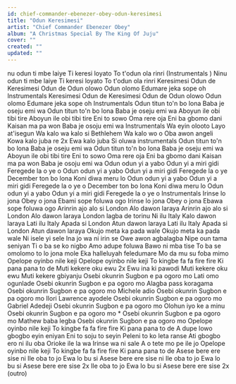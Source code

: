 ```yaml
---
id: chief-commander-ebenezer-obey-odun-keresimesi
title: "Odun Keresimesi"
artist: "Chief Commander Ebenezer Obey"
album: "A Christmas Special By The King Of Juju"
cover: ""
created: ""
updated: ""
---
```


nu odun ti mbe laiye
Ti keresi loyato
To t'odun ola rinri
(Instrumentals )
Ninu odun ti mbe laiye
Ti keresi loyato
To t'odun ola rinri
Keresimesi
Odun de
Keresimesi
Odun de
Odun olowo
Odun olomo
Edumare jeka sope oh
Instrumentals
Keresimesi
Odun de
Keresimesi
Odun de
Odun olowo
Odun olomo
Edumare jeka sope oh
Instrumentals
Odun titun to'n bo lona
Baba je oseju emi wa
Odun titun to'n bo lona
Baba je oseju emi wa
Aboyun ile obi tibi tire
Aboyun ile obi tibi tire
Eni to sowo
Oma rere oja
Eni ba gbomo dani
Kaisan ma pa won
Baba je osoju emi wa
Instrumentals
Wa eyin olooto
Layo at'isegun
Wa kalo wa kalo si Bethlehem
Wa kalo wo o
Oba awon angeli
Kowa kalo juba re 2x
Ewa kalo juba
Si oluwa
instrumentals
Odun titun to'n bo lona
Baba je oseju emi wa
Odun titun to'n bo lona
Baba je oseju emi wa
Aboyun ile obi tibi tire
Eni to sowo
Oma rere oja
Eni ba gbomo dani
Kaisan ma pa won
Baba je osoju emi wa
Odun odun yi a yabo
Odun yi a miri gidi
Feregede la o ye o
Odun odun yi a yabo
Odun yi a miri gidi
Feregede la o ye
December ton bo lona
Koni diwa meru lo
Odun odun yi a yabo
Odun yi a miri gidi
Feregede la o ye o
December ton bo lona
Koni diwa meru lo
Odun odun yi a yabo
Odun yi a miri gidi
Feregede la o ye o
Instrumentals
Irinse lo jona
Obey o jona
Ebami sope foluwa ogo
Irinse lo jona
Obey o jona
Ebawa sope foluwa ogo
Arinrin ajo alo si London
Alo dawon laraya
Arinrin ajo alo si London
Alo dawon laraya
London lagba de torinu
Ni ilu Italy
Kalo dawon laraya
Lati ilu Italy
Apada si London
Atun dawon laraya
Lati ilu Italy
Apada si London
Atun dawon laraya
Okujo meta ka pada wale
Okujo meta ka pada wale
Ni isele yi sele
Ina jo wa ni irin se
Owe awon agbalagba
Nipe oun tama seniyan
Ti o ba se ko nigbo
Amo adupe foluwa
Bawo ni mba tise
To ba se omolomo to lo jona mole
Eka halleluyah feledumare
Mo da mu su foba mimo
Opelope oyinbo nile keji
Opelope oyinbo nile keji
To kingbe fa fa fire fire
Ki pana pana to de
Muti  kekere oku ewu 2x
Ewu ina ki pawodi
Muti  kekere oku ewu
Muti  kekere gbiyanju
Osebi okunrin
Sugbon e pa ogoro mo
Lati omo ogunlade
Osebi okunrin
Sugbon e pa ogoro mo
Alagba pass koragama
Osebi okunrin
Sugbon e pa ogoro mo
Michele adio
Osebi okunrin
Sugbon e pa ogoro mo
Ilori Lawrence ayodele
Osebi okunrin
Sugbon e pa ogoro mo
Gabriel Adedeji
Osebi okunrin
Sugbon e pa ogoro mo
Olohun iyo ke a minu
Osebi okunrin
Sugbon e pa ogoro mo
*
Osebi okunrin
Sugbon e pa ogoro mo
Mathew baba legba
Osebi okunrin
Sugbon e pa ogoro mo
Opelope oyinbo nile keji
To kingbe fa fa fire fire
Ki pana pana to de
A dupe lowo gbogbo eyin eniyan
Eni to soju to seyin
Peleni to ko leta ranse
Ati gbogbo ero ni ilu oba
Orioke ile la wa
Irinse wa ni sale
A o tete mo pe ile jo
Opelope oyinbo nile keji
To kingbe fa fa fire fire
Ki pana pana to de
Asese bere ere sise ni
Ile oba to jo
Ewa lo bu si
Asese bere ere sise ni
Ile oba to jo
Ewa lo bu si
Asese bere ere sise 2x
Ile oba to jo
Ewa lo bu si
Asese bere ere sise 2x
(outro)
